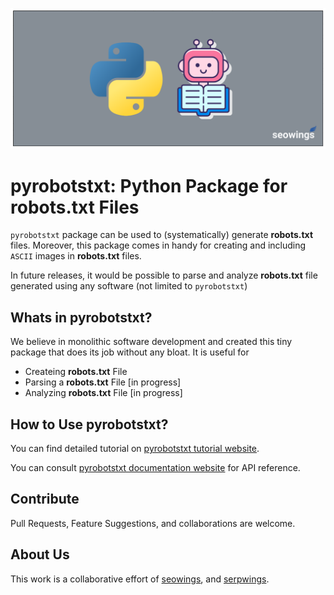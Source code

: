 ![pyrobotstx feature image](docs/img/feature-image.png)

# pyrobotstxt: Python Package for **robots.txt** Files

``pyrobotstxt`` package can be used to (systematically) generate **robots.txt** files. Moreover, this package comes in handy for creating and including ``ASCII`` images in **robots.txt** files.

In future releases, it would be possible to parse and analyze **robots.txt** file generated using any software (not limited to ``pyrobotstxt``)

## Whats in pyrobotstxt?

We believe in monolithic software development and created this tiny package that does its job without any bloat. It is useful for 

- Createing **robots.txt** File
- Parsing a **robots.txt** File [in progress]
- Analyzing **robots.txt** File [in progress]

## How to Use pyrobotstxt?

You can find detailed tutorial on [pyrobotstxt tutorial website](https://serpwings.com/software/python-robots-txt/).

You can consult [pyrobotstxt documentation website](https://pyrobotstxt.pages.dev) for API reference.

## Contribute

Pull Requests, Feature Suggestions, and collaborations are welcome.

## About Us

This work is a collaborative effort of [seowings](https://seowings.com/), and [serpwings](https://serpwings.com/).